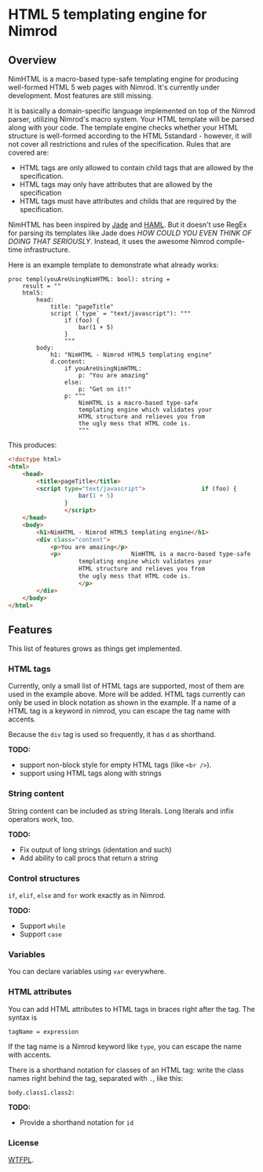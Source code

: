 # HTML 5 templating engine for Nimrod

## Overview

NimHTML is a macro-based type-safe templating engine for producing well-formed
HTML 5 web pages with Nimrod. It's currently under development. Most features
are still missing.

It is basically a domain-specific language implemented on top of the Nimrod
parser, utilizing Nimrod's macro system. Your HTML template will be parsed
along with your code. The template engine checks whether your HTML structure
is well-formed according to the HTML 5standard - however, it will not cover all
restrictions and rules of the specification. Rules that are covered are:

 * HTML tags are only allowed to contain child tags that are allowed by the
   specification.
 * HTML tags may only have attributes that are allowed by the specification
 * HTML tags must have attributes and childs that are required by the
   specification.

NimHTML has been inspired by [Jade][1] and [HAML][2]. But it doesn't use
RegEx for parsing its templates like Jade does *HOW COULD YOU EVEN THINK OF
DOING THAT SERIOUSLY*. Instead, it uses the awesome Nimrod compile-time
infrastructure.

Here is an example template to demonstrate what already works:

```nimrod
proc templ(youAreUsingNimHTML: bool): string =
	result = ""
	html5:
	    head:
	        title: "pageTitle"
	        script (`type` = "text/javascript"): """
	            if (foo) {
	                bar(1 + 5)
	            }
	            """
	    body:
	        h1: "NimHTML - Nimrod HTML5 templating engine"
	        d.content:
	            if youAreUsingNimHTML:
	                p: "You are amazing"
	            else:
	                p: "Get on it!"
	            p: """
	                NimHTML is a macro-based type-safe
	                templating engine which validates your
	                HTML structure and relieves you from
	                the ugly mess that HTML code is.
	                """
```

This produces:

```html
<!doctype html>
<html>
    <head>
        <title>pageTitle</title>
        <script type="text/javascript">                if (foo) {
                    bar(1 + 5)
                }
                </script>
    </head>
    <body>
        <h1>NimHTML - Nimrod HTML5 templating engine</h1>
        <div class="content">
            <p>You are amazing</p>
            <p>                    NimHTML is a macro-based type-safe
                    templating engine which validates your
                    HTML structure and relieves you from
                    the ugly mess that HTML code is.
                    </p>
        </div>
    </body>
</html>
```

## Features

This list of features grows as things get implemented.

### HTML tags

Currently, only a small list of HTML tags are supported, most of them are used
in the example above. More will be added. HTML tags currently can only be used
in block notation as shown in the example. If a name of a HTML tag is a keyword
in nimrod, you can escape the tag name with accents.

Because the `div` tag is used so frequently, it has `d` as shorthand.

**TODO:**

 * support non-block style for empty HTML tags (like `<br />`).
 * support using HTML tags along with strings

### String content

String content can be included as string literals. Long literals and infix
operators work, too.

**TODO:**

 * Fix output of long strings (identation and such)
 * Add ability to call procs that return a string

### Control structures

`if`, `elif`, `else` and `for` work exactly as in Nimrod.

**TODO:**

 * Support `while`
 * Support `case`

### Variables

You can declare variables using `var` everywhere.

### HTML attributes

You can add HTML attributes to HTML tags in braces right after the tag.
The syntax is

	tagName = expression

If the tag name is a Nimrod keyword
like `type`, you can escape the name with accents.

There is a shorthand notation for classes of an HTML tag: write the
class names right behind the tag, separated with `.`, like this:

    body.class1.class2:

**TODO:**

 * Provide a shorthand notation for `id`

### License

[WTFPL][3].

 [1]: http://jade-lang.com
 [2]: http://haml.info
 [3]: http://www.wtfpl.net